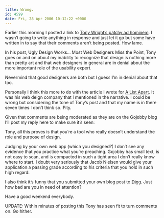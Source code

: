 ```yaml
---
title: Wrong.
id: 4599
date: Fri, 28 Apr 2006 10:12:22 +0000
---
```


Earlier this morning I posted a link to [Tony Wright’s patchy ad hominem](http://www.blog.gojobby.com/?p=12). I wasn’t going to write anything in response and just let it go but some have written in to say that their comments aren’t being posted. How lame.  

In his post, Ugly Design Works… Most Web Designers Miss the Point, Tony goes on and on about my inability to recognize that design is nothing more than pretty art and that web designers in general are in denial about the more important role of the usability expert.  

Nevermind that good designers are both but I guess I’m in denial about that too.  

Personally I think this more to do with the article I wrote for [A List Apart](http://www.alistapart.com/articles/landwarinasia). It was his web deign company that I mentioned in the narrative. I could be wrong but considering the tone of Tony’s post and that my name is in there seven times I don’t think so. Pity.  

Given that comments are being moderated as they are on the Gojobby blog I’ll post my reply here to make sure it’s seen:



<div class="quote">Tony, all this proves is that you’re a tool who really doesn’t understand the role and purpose of design.  

Judging by your own web app (which you designed?) I don’t see any evidence that you practice what you’re preaching. Gojobby has small text, is not easy to scan, and is compacted in such a tight area I don’t really know where to start. I doubt very seriously that Jacob Nielsen would give your application a passing grade according to his criteria that you hold in such high regard.  

I also think it’s funny that you submitted your own blog post to [Digg](http://digg.com/design/Why_Ugly_Design_Works..._And_Why_Most_Designers_Miss_the_Point). Just how bad are you in need of attention?</div>Have a good weekend everybody.  

<span class="caps">UPDATE:</span> Within minutes of posting this Tony has seen fit to turn comments on. Go hither.





